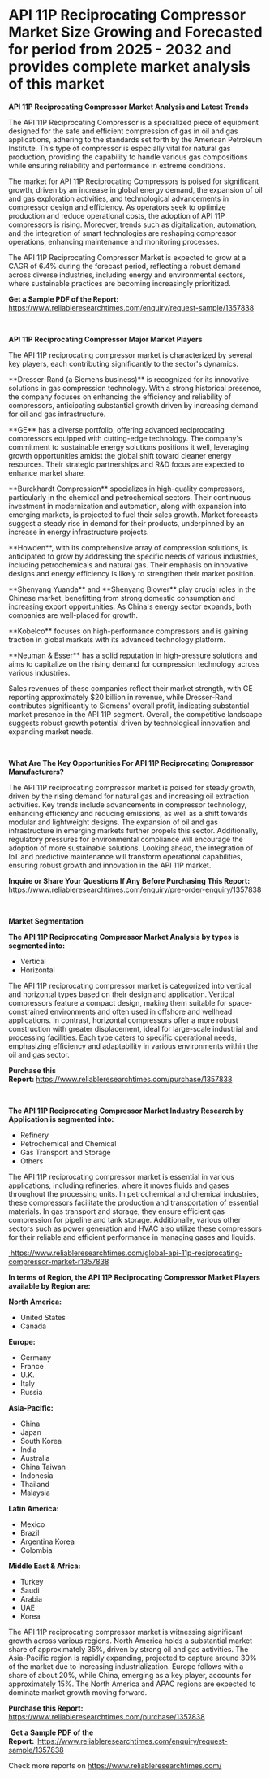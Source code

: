 <p><h1>API 11P Reciprocating Compressor Market Size Growing and Forecasted for period from 2025 - 2032 and provides complete market analysis of this market</h1></p><p><strong>API 11P Reciprocating Compressor Market Analysis and Latest Trends</strong></p>
<p><p>The API 11P Reciprocating Compressor is a specialized piece of equipment designed for the safe and efficient compression of gas in oil and gas applications, adhering to the standards set forth by the American Petroleum Institute. This type of compressor is especially vital for natural gas production, providing the capability to handle various gas compositions while ensuring reliability and performance in extreme conditions. </p><p>The market for API 11P Reciprocating Compressors is poised for significant growth, driven by an increase in global energy demand, the expansion of oil and gas exploration activities, and technological advancements in compressor design and efficiency. As operators seek to optimize production and reduce operational costs, the adoption of API 11P compressors is rising. Moreover, trends such as digitalization, automation, and the integration of smart technologies are reshaping compressor operations, enhancing maintenance and monitoring processes. </p><p>The API 11P Reciprocating Compressor Market is expected to grow at a CAGR of 6.4% during the forecast period, reflecting a robust demand across diverse industries, including energy and environmental sectors, where sustainable practices are becoming increasingly prioritized.</p></p>
<p><strong>Get a Sample PDF of the Report:&nbsp;</strong> <a href="https://www.reliableresearchtimes.com/enquiry/request-sample/1357838?utm_campaign=3070&utm_medium=2&utm_source=Github&utm_content=ia&utm_term=11042025&utm_id=api-11p-reciprocating-compressor">https://www.reliableresearchtimes.com/enquiry/request-sample/1357838</a></p>
<p>&nbsp;</p>
<p><strong>API 11P Reciprocating Compressor Major Market Players</strong></p>
<p><p>The API 11P reciprocating compressor market is characterized by several key players, each contributing significantly to the sector's dynamics.</p><p>**Dresser-Rand (a Siemens business)** is recognized for its innovative solutions in gas compression technology. With a strong historical presence, the company focuses on enhancing the efficiency and reliability of compressors, anticipating substantial growth driven by increasing demand for oil and gas infrastructure.</p><p>**GE** has a diverse portfolio, offering advanced reciprocating compressors equipped with cutting-edge technology. The company's commitment to sustainable energy solutions positions it well, leveraging growth opportunities amidst the global shift toward cleaner energy resources. Their strategic partnerships and R&D focus are expected to enhance market share.</p><p>**Burckhardt Compression** specializes in high-quality compressors, particularly in the chemical and petrochemical sectors. Their continuous investment in modernization and automation, along with expansion into emerging markets, is projected to fuel their sales growth. Market forecasts suggest a steady rise in demand for their products, underpinned by an increase in energy infrastructure projects.</p><p>**Howden**, with its comprehensive array of compression solutions, is anticipated to grow by addressing the specific needs of various industries, including petrochemicals and natural gas. Their emphasis on innovative designs and energy efficiency is likely to strengthen their market position.</p><p>**Shenyang Yuanda** and **Shenyang Blower** play crucial roles in the Chinese market, benefitting from strong domestic consumption and increasing export opportunities. As China's energy sector expands, both companies are well-placed for growth.</p><p>**Kobelco** focuses on high-performance compressors and is gaining traction in global markets with its advanced technology platform.</p><p>**Neuman & Esser** has a solid reputation in high-pressure solutions and aims to capitalize on the rising demand for compression technology across various industries.</p><p>Sales revenues of these companies reflect their market strength, with GE reporting approximately $20 billion in revenue, while Dresser-Rand contributes significantly to Siemens' overall profit, indicating substantial market presence in the API 11P segment. Overall, the competitive landscape suggests robust growth potential driven by technological innovation and expanding market needs.</p></p>
<p>&nbsp;</p>
<p><strong>What Are The Key Opportunities For API 11P Reciprocating Compressor Manufacturers?</strong></p>
<p><p>The API 11P reciprocating compressor market is poised for steady growth, driven by the rising demand for natural gas and increasing oil extraction activities. Key trends include advancements in compressor technology, enhancing efficiency and reducing emissions, as well as a shift towards modular and lightweight designs. The expansion of oil and gas infrastructure in emerging markets further propels this sector. Additionally, regulatory pressures for environmental compliance will encourage the adoption of more sustainable solutions. Looking ahead, the integration of IoT and predictive maintenance will transform operational capabilities, ensuring robust growth and innovation in the API 11P market.</p></p>
<p><strong>Inquire or Share Your Questions If Any Before Purchasing This Report:</strong> <a href="https://www.reliableresearchtimes.com/enquiry/pre-order-enquiry/1357838?utm_campaign=3070&utm_medium=2&utm_source=Github&utm_content=ia&utm_term=11042025&utm_id=api-11p-reciprocating-compressor">https://www.reliableresearchtimes.com/enquiry/pre-order-enquiry/1357838</a></p>
<p>&nbsp;</p>
<p><strong>Market Segmentation</strong></p>
<p><strong>The API 11P Reciprocating Compressor Market Analysis by types is segmented into:</strong></p>
<p><ul><li>Vertical</li><li>Horizontal</li></ul></p>
<p><p>The API 11P reciprocating compressor market is categorized into vertical and horizontal types based on their design and application. Vertical compressors feature a compact design, making them suitable for space-constrained environments and often used in offshore and wellhead applications. In contrast, horizontal compressors offer a more robust construction with greater displacement, ideal for large-scale industrial and processing facilities. Each type caters to specific operational needs, emphasizing efficiency and adaptability in various environments within the oil and gas sector.</p></p>
<p><strong>Purchase this Report:&nbsp;</strong><a href="https://www.reliableresearchtimes.com/purchase/1357838?utm_campaign=3070&utm_medium=2&utm_source=Github&utm_content=ia&utm_term=11042025&utm_id=api-11p-reciprocating-compressor">https://www.reliableresearchtimes.com/purchase/1357838</a></p>
<p>&nbsp;</p>
<p><strong>The API 11P Reciprocating Compressor Market Industry Research by Application is segmented into:</strong></p>
<p><ul><li>Refinery</li><li>Petrochemical and Chemical</li><li>Gas Transport and Storage</li><li>Others</li></ul></p>
<p><p>The API 11P reciprocating compressor market is essential in various applications, including refineries, where it moves fluids and gases throughout the processing units. In petrochemical and chemical industries, these compressors facilitate the production and transportation of essential materials. In gas transport and storage, they ensure efficient gas compression for pipeline and tank storage. Additionally, various other sectors such as power generation and HVAC also utilize these compressors for their reliable and efficient performance in managing gases and liquids.</p></p>
<p><a href="https://www.reliableresearchtimes.com/global-api-11p-reciprocating-compressor-market-r1357838?utm_campaign=3070&utm_medium=2&utm_source=Github&utm_content=ia&utm_term=11042025&utm_id=api-11p-reciprocating-compressor">&nbsp;https://www.reliableresearchtimes.com/global-api-11p-reciprocating-compressor-market-r1357838</a></p>
<p><strong>In terms of Region, the API 11P Reciprocating Compressor Market Players available by Region are:</strong></p>
<p>
    <p> <strong> North America: </strong>
        <ul>
            <li>United States</li>
            <li>Canada</li>
        </ul>
        </p> 
    <p> <strong> Europe: </strong>
        <ul>
            <li>Germany</li>
            <li>France</li>
            <li>U.K.</li>
            <li>Italy</li>
            <li>Russia</li>
        </ul>
        </p> 
    <p> <strong> Asia-Pacific: </strong>
        <ul>
            <li>China</li>
            <li>Japan</li>
            <li>South Korea</li>
            <li>India</li>
            <li>Australia</li>
            <li>China Taiwan</li>
            <li>Indonesia</li>
            <li>Thailand</li>
            <li>Malaysia</li>
        </ul>
        </p> 
    <p> <strong> Latin America: </strong>
        <ul>
            <li>Mexico</li>
            <li>Brazil</li>
            <li>Argentina Korea</li>
            <li>Colombia</li>
        </ul>
        </p> 
    <p> <strong> Middle East & Africa: </strong>
        <ul>
            <li>Turkey</li>
            <li>Saudi</li>
            <li>Arabia</li>
            <li>UAE</li>
            <li>Korea</li>
        </ul>
    </p>
    </p>
<p><p>The API 11P reciprocating compressor market is witnessing significant growth across various regions. North America holds a substantial market share of approximately 35%, driven by strong oil and gas activities. The Asia-Pacific region is rapidly expanding, projected to capture around 30% of the market due to increasing industrialization. Europe follows with a share of about 20%, while China, emerging as a key player, accounts for approximately 15%. The North America and APAC regions are expected to dominate market growth moving forward.</p></p>
<p><strong>Purchase this Report: </strong><a href="https://www.reliableresearchtimes.com/purchase/1357838?utm_campaign=3070&utm_medium=2&utm_source=Github&utm_content=ia&utm_term=11042025&utm_id=api-11p-reciprocating-compressor">https://www.reliableresearchtimes.com/purchase/1357838</a></p>
<p>&nbsp;<strong>Get a Sample PDF of the Report:&nbsp;&nbsp;</strong><a href="https://www.reliableresearchtimes.com/enquiry/request-sample/1357838?utm_campaign=3070&utm_medium=2&utm_source=Github&utm_content=ia&utm_term=11042025&utm_id=api-11p-reciprocating-compressor">https://www.reliableresearchtimes.com/enquiry/request-sample/1357838</a></p>
<p><strong></strong></p>
<p>Check more reports on <a href="https://www.reliableresearchtimes.com/?utm_campaign=3070&utm_medium=2&utm_source=Github&utm_content=ia&utm_term=11042025&utm_id=api-11p-reciprocating-compressor">https://www.reliableresearchtimes.com/</a></p>